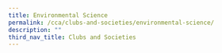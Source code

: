 ```yaml
---
title: Environmental Science
permalink: /cca/clubs-and-societies/environmental-science/
description: ""
third_nav_title: Clubs and Societies
---
```


